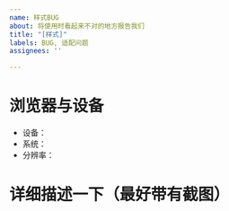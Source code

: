 ```yaml
---
name: 样式BUG
about: 将使用时看起来不对的地方报告我们
title: "[样式]"
labels: BUG, 适配问题
assignees: ''

---
```


# 浏览器与设备
- 设备：
- 系统：
- 分辨率：

# 详细描述一下（最好带有截图）
